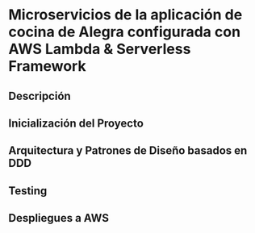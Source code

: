 # Microservicios de la aplicación de cocina de Alegra configurada con AWS Lambda & Serverless Framework

## Descripción

## Inicialización del Proyecto

## Arquitectura y Patrones de Diseño basados en DDD

## Testing

## Despliegues a AWS

